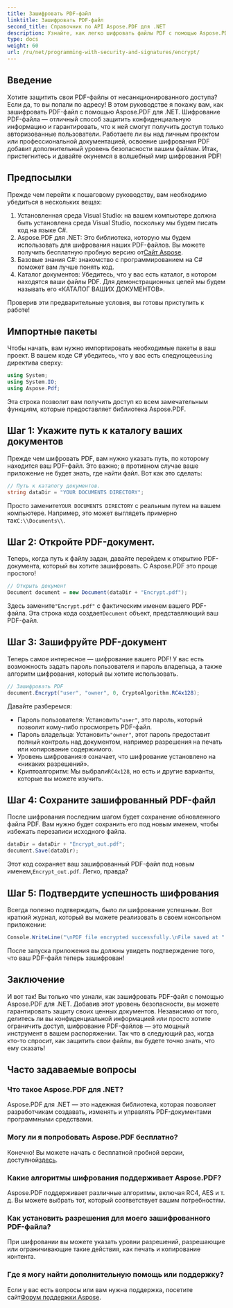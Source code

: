 ```yaml
---
title: Зашифровать PDF-файл
linktitle: Зашифровать PDF-файл
second_title: Справочник по API Aspose.PDF для .NET
description: Узнайте, как легко шифровать файлы PDF с помощью Aspose.PDF для .NET. Защитите конфиденциальную информацию с помощью нашего простого пошагового руководства.
type: docs
weight: 60
url: /ru/net/programming-with-security-and-signatures/encrypt/
---
```

## Введение

Хотите защитить свои PDF-файлы от несанкционированного доступа? Если да, то вы попали по адресу! В этом руководстве я покажу вам, как зашифровать PDF-файл с помощью Aspose.PDF для .NET. Шифрование PDF-файла — отличный способ защитить конфиденциальную информацию и гарантировать, что к ней смогут получить доступ только авторизованные пользователи. Работаете ли вы над личным проектом или профессиональной документацией, освоение шифрования PDF добавит дополнительный уровень безопасности вашим файлам. Итак, пристегнитесь и давайте окунемся в волшебный мир шифрования PDF!

## Предпосылки

Прежде чем перейти к пошаговому руководству, вам необходимо убедиться в нескольких вещах:

1. Установленная среда Visual Studio: на вашем компьютере должна быть установлена среда Visual Studio, поскольку мы будем писать код на языке C#.
2.  Aspose.PDF для .NET: Это библиотека, которую мы будем использовать для шифрования наших PDF-файлов. Вы можете получить бесплатную пробную версию от[Сайт Aspose](https://releases.aspose.com/).
3. Базовые знания C#: знакомство с программированием на C# поможет вам лучше понять код.
4. Каталог документов: Убедитесь, что у вас есть каталог, в котором находятся ваши файлы PDF. Для демонстрационных целей мы будем называть его «КАТАЛОГ ВАШИХ ДОКУМЕНТОВ».

Проверив эти предварительные условия, вы готовы приступить к работе!

## Импортные пакеты

 Чтобы начать, вам нужно импортировать необходимые пакеты в ваш проект. В вашем коде C# убедитесь, что у вас есть следующее`using` директива сверху:

```csharp
using System;
using System.IO;
using Aspose.Pdf;
```

Эта строка позволит вам получить доступ ко всем замечательным функциям, которые предоставляет библиотека Aspose.PDF.

## Шаг 1: Укажите путь к каталогу ваших документов

Прежде чем шифровать PDF, вам нужно указать путь, по которому находится ваш PDF-файл. Это важно; в противном случае ваше приложение не будет знать, где найти файл. Вот как это сделать:

```csharp
// Путь к каталогу документов.
string dataDir = "YOUR DOCUMENTS DIRECTORY";
```

 Просто замените`YOUR DOCUMENTS DIRECTORY` с реальным путем на вашем компьютере. Например, это может выглядеть примерно так`C:\\Documents\\`.

## Шаг 2: Откройте PDF-документ.

Теперь, когда путь к файлу задан, давайте перейдем к открытию PDF-документа, который вы хотите зашифровать. С Aspose.PDF это проще простого!

```csharp
// Открыть документ
Document document = new Document(dataDir + "Encrypt.pdf");
```

 Здесь замените`"Encrypt.pdf"` с фактическим именем вашего PDF-файла. Эта строка кода создает`Document` объект, представляющий ваш PDF-файл.

## Шаг 3: Зашифруйте PDF-документ

Теперь самое интересное — шифрование вашего PDF! У вас есть возможность задать пароль пользователя и пароль владельца, а также алгоритм шифрования, который вы хотите использовать.

```csharp
// Зашифровать PDF
document.Encrypt("user", "owner", 0, CryptoAlgorithm.RC4x128);
```

Давайте разберемся:
-  Пароль пользователя: Установить`"user"`, это пароль, который позволит кому-либо просмотреть PDF-файл.
-  Пароль владельца: Установить`"owner"`, этот пароль предоставит полный контроль над документом, например разрешения на печать или копирование содержимого.
-  Уровень шифрования:`0` означает, что шифрование установлено на «никаких разрешений».
-  Криптоалгоритм: Мы выбрали`RC4x128`, но есть и другие варианты, которые вы можете изучить.

## Шаг 4: Сохраните зашифрованный PDF-файл

После шифрования последним шагом будет сохранение обновленного файла PDF. Вам нужно будет сохранить его под новым именем, чтобы избежать перезаписи исходного файла.

```csharp
dataDir = dataDir + "Encrypt_out.pdf";
document.Save(dataDir);
```

 Этот код сохраняет ваш зашифрованный PDF-файл под новым именем,`Encrypt_out.pdf`. Легко, правда?

## Шаг 5: Подтвердите успешность шифрования

Всегда полезно подтверждать, было ли шифрование успешным. Вот краткий журнал, который вы можете реализовать в своем консольном приложении:

```csharp
Console.WriteLine("\nPDF file encrypted successfully.\nFile saved at " + dataDir);
```

После запуска приложения вы должны увидеть подтверждение того, что ваш PDF-файл теперь зашифрован!

## Заключение

И вот так! Вы только что узнали, как зашифровать PDF-файл с помощью Aspose.PDF для .NET. Добавив этот уровень безопасности, вы можете гарантировать защиту своих ценных документов. Независимо от того, делитесь ли вы конфиденциальной информацией или просто хотите ограничить доступ, шифрование PDF-файлов — это мощный инструмент в вашем распоряжении. Так что в следующий раз, когда кто-то спросит, как защитить свои файлы, вы будете точно знать, что ему сказать!

## Часто задаваемые вопросы

### Что такое Aspose.PDF для .NET?
Aspose.PDF для .NET — это надежная библиотека, которая позволяет разработчикам создавать, изменять и управлять PDF-документами программными средствами.

### Могу ли я попробовать Aspose.PDF бесплатно?
 Конечно! Вы можете начать с бесплатной пробной версии, доступной[здесь](https://releases.aspose.com/).

### Какие алгоритмы шифрования поддерживает Aspose.PDF?
Aspose.PDF поддерживает различные алгоритмы, включая RC4, AES и т. д. Вы можете выбрать тот, который соответствует вашим потребностям.

### Как установить разрешения для моего зашифрованного PDF-файла?
При шифровании вы можете указать уровни разрешений, разрешающие или ограничивающие такие действия, как печать и копирование контента.

### Где я могу найти дополнительную помощь или поддержку?
 Если у вас есть вопросы или вам нужна поддержка, посетите сайт[Форум поддержки Aspose](https://forum.aspose.com/c/pdf/10).